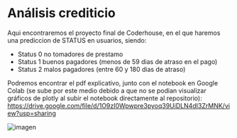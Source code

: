 # Análisis crediticio

Aqui encontraremos el proyecto final de Coderhouse, en el que haremos una prediccion de STATUS en usuarios, siendo:
* Status 0 no tomadores de prestamo
* Status 1 buenos pagadores (menos de 59 dias de atraso en el pago)
* Status 2 malos pagadores (entre 60 y 180 dias de atraso)

Podremos encontrar el pdf explicativo, junto con el notebook en Google Colab (se sube por este medio debido a que no se podian visualizar gráficos de plotly al subir el notebook directamente al repositorio): https://drive.google.com/file/d/1O9zI0Wpwpre3pyoq39UiDLN4dI3ZrMNK/view?usp=sharing

![imagen](https://user-images.githubusercontent.com/116850750/211229814-ddecd3fa-a05c-4d5e-96ee-b1b50b791948.png)
